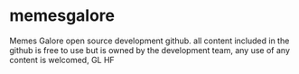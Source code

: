 # memesgalore
Memes Galore open source development github.
all content included in the github is free to use but is owned by the development team, any use of any content is welcomed,
GL HF

